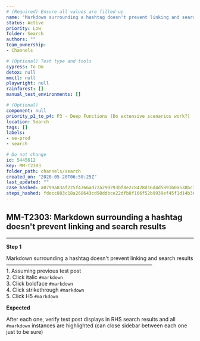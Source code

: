 ```yaml
---
# (Required) Ensure all values are filled up
name: "Markdown surrounding a hashtag doesn't prevent linking and search results"
status: Active
priority: Low
folder: Search
authors: ""
team_ownership: 
- Channels

# (Optional) Test type and tools
cypress: To Do
detox: null
mmctl: null
playwright: null
rainforest: []
manual_test_environments: []

# (Optional)
component: null
priority_p1_to_p4: P3 - Deep Functions (Do extensive scenarios work?)
location: Search
tags: []
labels: 
- se-prod
- search

# Do not change
id: 5445612
key: MM-T2303
folder_path: channels/search
created_on: "2020-05-20T06:50:25Z"
last_updated: ""
case_hashed: a0799a83af225f4766ad72a290293bf8e2c8428d16d4d5891b0a538bc33009d4b88aaae8e62d70a5c005a4241eb050f2
steps_hashed: fdecc803c18a268643cd98ddbce22dfb8f166f52b9939ef45f1d14b360be2f2ea3b272a7b54565afa1835e216d6912dd
---
```


## MM-T2303: Markdown surrounding a hashtag doesn't prevent linking and search results

---

**Step 1**

Markdown surrounding a hashtag doesn't prevent linking and search results\
————————————————————————————\
1\. Assuming previous test post\
2\. Click italic `#markdown`\
3\. Click boldface `#markdown`\
4\. Click strikethrough `#markdown`\
5\. Click H5 `#markdown`

**Expected**

After each one, verify test post displays in RHS search results and all `#markdown` instances are highlighted (can close sidebar between each one just to be sure)
